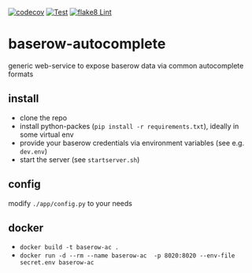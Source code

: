 [![codecov](https://codecov.io/github/acdh-oeaw/baserow-autocomplete/branch/main/graph/badge.svg?token=HQFFN8LPEE)](https://codecov.io/github/acdh-oeaw/baserow-autocomplete)
[![Test](https://github.com/acdh-oeaw/baserow-autocomplete/actions/workflows/test.yml/badge.svg)](https://github.com/acdh-oeaw/baserow-autocomplete/actions/workflows/test.yml)
[![flake8 Lint](https://github.com/acdh-oeaw/baserow-autocomplete/actions/workflows/lint.yml/badge.svg)](https://github.com/acdh-oeaw/baserow-autocomplete/actions/workflows/lint.yml)

# baserow-autocomplete
generic web-service to expose baserow data via common autocomplete formats


## install

* clone the repo
* install python-packes (`pip install -r requirements.txt`), ideally in some virtual env
* provide your baserow credentials via environment variables (see e.g. `dev.env`)
* start the server (see `startserver.sh`)

## config

modify `./app/config.py` to your needs

## docker

* `docker build -t baserow-ac .`
* `docker run -d --rm --name baserow-ac  -p 8020:8020 --env-file secret.env baserow-ac`

